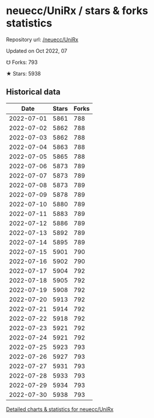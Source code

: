 # neuecc/UniRx / stars & forks statistics

Repository url: [/neuecc/UniRx](https://github.com/neuecc/UniRx)

Updated on Oct 2022, 07

☋ Forks: 793

★ Stars: 5938

## Historical data
| Date | Stars | Forks |
|------|-------|-------|
| 2022-07-01 | 5861 | 788 | 
| 2022-07-02 | 5862 | 788 | 
| 2022-07-03 | 5862 | 788 | 
| 2022-07-04 | 5863 | 788 | 
| 2022-07-05 | 5865 | 788 | 
| 2022-07-06 | 5873 | 789 | 
| 2022-07-07 | 5873 | 789 | 
| 2022-07-08 | 5873 | 789 | 
| 2022-07-09 | 5878 | 789 | 
| 2022-07-10 | 5880 | 789 | 
| 2022-07-11 | 5883 | 789 | 
| 2022-07-12 | 5886 | 789 | 
| 2022-07-13 | 5892 | 789 | 
| 2022-07-14 | 5895 | 789 | 
| 2022-07-15 | 5901 | 790 | 
| 2022-07-16 | 5902 | 790 | 
| 2022-07-17 | 5904 | 792 | 
| 2022-07-18 | 5905 | 792 | 
| 2022-07-19 | 5908 | 792 | 
| 2022-07-20 | 5913 | 792 | 
| 2022-07-21 | 5914 | 792 | 
| 2022-07-22 | 5918 | 792 | 
| 2022-07-23 | 5921 | 792 | 
| 2022-07-24 | 5921 | 792 | 
| 2022-07-25 | 5923 | 793 | 
| 2022-07-26 | 5927 | 793 | 
| 2022-07-27 | 5931 | 793 | 
| 2022-07-28 | 5933 | 793 | 
| 2022-07-29 | 5934 | 793 | 
| 2022-07-30 | 5938 | 793 | 


[Detailed charts & statistics for neuecc/UniRx](https://reviewgithub.com/rep/neuecc/UniRx)
